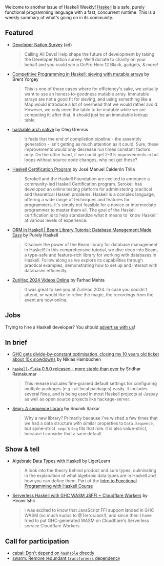Welcome to another issue of Haskell Weekly!
[Haskell](https://www.haskell.org) is a safe, purely functional programming language with a fast, concurrent runtime.
This is a weekly summary of what's going on in its community.

## Featured

<!-- Runs on June 27.  -->
- [Developer Nation Survey](https://developereconomics.net/?member_id=haskell&utm_medium=nl_ad_4) (ad)
  > Calling All Devs! Help shape the future of development by taking the Developer Nation survey. We'll donate to charity on your behalf and you could win a GoPro Hero 12 Black, gadgets, & more!

- [Competitive Programming in Haskell: sieving with mutable arrays](https://byorgey.github.io/blog/posts/2024/06/21/cpih-product-divisors.html) by Brent Yorgey
  > This is one of those cases where for efficiency's sake, we actually want to use an honest-to-goodness mutable array. Immutable arrays are not a good fit for sieving, and using something like a Map would introduce a lot of overhead that we would rather avoid. However, we only need the table to be mutable while we are computing it; after that, it should just be an immutable lookup table.

- [hashable arch native](https://oleg.fi/gists/posts/2024-06-24-hashable-arch-native.html) by Oleg Grenrus
  > It feels that the end of compilation pipeline - the assembly generation - isn't getting as much attention as it could. Sure, these improvements would only decrease run times constant factors only. On the other hand, if we could get 2-3% improvements in hot loops without source code changes, why not get these?

- [Haskell Certification Program](https://discourse.haskell.org/t/haskell-certification-program/9798) by José Manuel Calderón Trilla
  > Serokell and the Haskell Foundation are excited to announce a community-led Haskell Certification program. Serokell has developed an online testing platform for administering practical and theoretical Haskell problems. Haskell is a complex language, offering a wide range of techniques and features for programmers. It's simply not feasible for a novice or intermediate programmer to master them all. The goal of the Haskell certification is to help standardize what it means to 'know Haskell' at various levels of experience.

- [ORM in Haskell | Beam Library Tutorial: Database Management Made Easy](https://www.youtube.com/watch?v=sbN9nL9LBQU) by Purely Haskell
  > Discover the power of the Beam library for database management in Haskell! In this comprehensive tutorial, we dive deep into Beam, a type-safe and feature-rich library for working with databases in Haskell. Follow along as we explore its capabilities through practical examples, demonstrating how to set up and interact with databases efficiently.

- [ZuriHac 2024 Videos Online](https://discourse.haskell.org/t/zurihac-2024-videos-online/9781) by Farhad Mehta
  > It was great to see you at ZuriHac 2024. In case you couldn't attend, or would like to relive the magic, the recordings from the event are now online.

## Jobs

Trying to hire a Haskell developer?
You should [advertise with us](https://haskellweekly.news/advertising.html)!

## In brief

- [GHC gets divide-by-constant optimisation, closing my 10 years old ticket about 10x slowdowns](https://gitlab.haskell.org/ghc/ghc/-/issues/9041) by Niklas Hambüchen

- [`haskell-flake` 0.5.0 released - more stable than ever](https://discourse.haskell.org/t/haskell-flake-0-5-0-released-more-stable-than-ever/9796) by Sridhar Ratnakumar
  > This release includes fine-grained default settings for configuring multiple packages (e.g.: all local packages) easily. It includes several fixes, and is being used in most Haskell projects at Juspay as well as open source projects like hackage-server.

- [Seqn: A sequence library](https://discourse.haskell.org/t/seqn-a-sequence-library/9785) by Soumik Sarkar
  > Why a new library? Primarily because I've wished a few times that we had a data structure with similar properties to `Data.Sequence`, but spine-strict. `seqn`'s `Seq` fits that role. It is also value-strict, because I consider that a sane default.

## Show & tell

- [Algebraic Data Types with Haskell](https://youtu.be/rkr0dUk0qUc) by LigerLearn
  > A look into the theory behind product and sum types, culminating in the explanation of what algebraic data types are in Haskell and how you can define them. Part of the [Intro to Functional Programming with Haskell Course](https://www.youtube.com/playlist?list=PLMWwct3_kb-2xtOziG1gQYMVr691GadR4)

- [Serverless Haskell with GHC WASM JSFFI + Cloudflare Workers](https://discourse.haskell.org/t/serverless-haskell-with-ghc-wasm-jsffi-cloudflare-workers/9784) by Hiromi Ishii
  > I was excited to know that JavaScript FFI support landed in GHC WASM (so much kudos to @TerrorJack!), and since then I have tried to put GHC-generated WASM on Cloudflare's Serverless service Cloudflare Workers.

## Call for participation

- [cabal: Don't depend on `hashable` directly](https://github.com/haskell/cabal/issues/10140)
- [swarm: Remove redundant `transformers` dependency](https://github.com/swarm-game/swarm/issues/1993)
